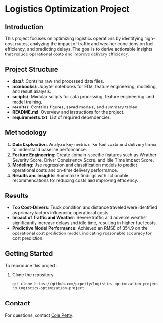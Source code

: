 # Logistics Optimization Project

## Introduction
This project focuses on optimizing logistics operations by identifying high-cost routes, analyzing the impact of traffic and weather conditions on fuel efficiency, and predicting delays. The goal is to derive actionable insights that reduce operational costs and improve delivery efficiency.

## Project Structure
- **data/**: Contains raw and processed data files.
- **notebooks/**: Jupyter notebooks for EDA, feature engineering, modeling, and result analysis.
- **scripts/**: Modular scripts for data processing, feature engineering, and model training.
- **results/**: Contains figures, saved models, and summary tables.
- **README.md**: Overview and instructions for the project.
- **requirements.txt**: List of required dependencies.

## Methodology
1. **Data Exploration**: Analyze key metrics like fuel costs and delivery times to understand baseline performance.
2. **Feature Engineering**: Create domain-specific features such as Weather Severity Score, Driver Consistency Score, and Idle Time Impact Score.
3. **Modeling**: Use regression and classification models to predict operational costs and on-time delivery performance.
4. **Results and Insights**: Summarize findings with actionable recommendations for reducing costs and improving efficiency.

## Results
- **Top Cost-Drivers**: Truck condition and distance traveled were identified as primary factors influencing operational costs.
- **Impact of Traffic and Weather**: Severe traffic and adverse weather significantly increase delays and idle time, resulting in higher fuel costs.
- **Predictive Model Performance**: Achieved an RMSE of 354.9 on the operational cost prediction model, indicating reasonable accuracy for cost prediction.

## Getting Started
To reproduce this project:
1. Clone the repository:
   ```bash
   git clone https://github.com/pcpetty/logistics-optimization-project.git
   cd logistics-optimization-project

## Contact
For questions, contact [Cole Petty](colepetty57@gmail.com).